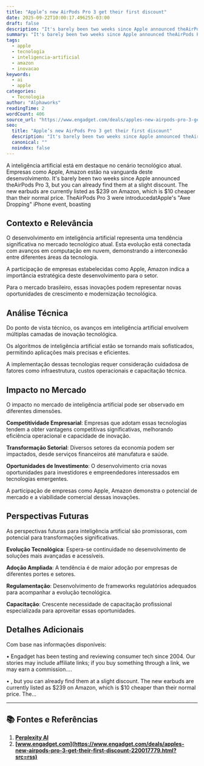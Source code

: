 ```yaml
---
title: "Apple’s new AirPods Pro 3 get their first discount"
date: 2025-09-22T10:00:17.496255-03:00
draft: false
description: "It's barely been two weeks since Apple announced theAirPods Pro 3, but you can already find them at a slight discount. The new earbuds are currently listed a..."
summary: "It's barely been two weeks since Apple announced theAirPods Pro 3, but you can already find them at a slight discount. The new earbuds are currently listed a..."
tags:
  - apple
  - tecnologia
  - inteligencia-artificial
  - amazon
  - inovacao
keywords:
  - ai
  - apple
categories:
  - Tecnologia
author: "Alphaworks"
readingTime: 2
wordCount: 406
source_url: "https://www.engadget.com/deals/apples-new-airpods-pro-3-get-their-first-discount-220017779.html?src=rss"
seo:
  title: "Apple’s new AirPods Pro 3 get their first discount"
  description: "It's barely been two weeks since Apple announced theAirPods Pro 3, but you can already find them at a slight discount. The new earbuds are currently listed a..."
  canonical: ""
  noindex: false
---
```


A inteligência artificial está em destaque no cenário tecnológico atual. Empresas como Apple, Amazon estão na vanguarda deste desenvolvimento. It's barely been two weeks since Apple announced theAirPods Pro 3, but you can already find them at a slight discount. The new earbuds are currently listed as $239 on Amazon, which is $10 cheaper than their normal price. TheAirPods Pro 3 were introducedatApple's "Awe Dropping" iPhone event, boasting

## Contexto e Relevância

O desenvolvimento em inteligência artificial representa uma tendência significativa no mercado tecnológico atual. Esta evolução está conectada com avanços em computação em nuvem, demonstrando a interconexão entre diferentes áreas da tecnologia.

A participação de empresas estabelecidas como Apple, Amazon indica a importância estratégica deste desenvolvimento para o setor.

Para o mercado brasileiro, essas inovações podem representar novas oportunidades de crescimento e modernização tecnológica.
## Análise Técnica

Do ponto de vista técnico, os avanços em inteligência artificial envolvem múltiplas camadas de inovação tecnológica.

Os algoritmos de inteligência artificial estão se tornando mais sofisticados, permitindo aplicações mais precisas e eficientes. 

A implementação dessas tecnologias requer consideração cuidadosa de fatores como infraestrutura, custos operacionais e capacitação técnica.
## Impacto no Mercado

O impacto no mercado de inteligência artificial pode ser observado em diferentes dimensões.

**Competitividade Empresarial**: Empresas que adotam essas tecnologias tendem a obter vantagens competitivas significativas, melhorando eficiência operacional e capacidade de inovação.

**Transformação Setorial**: Diversos setores da economia podem ser impactados, desde serviços financeiros até manufatura e saúde.

**Oportunidades de Investimento**: O desenvolvimento cria novas oportunidades para investidores e empreendedores interessados em tecnologias emergentes.

A participação de empresas como Apple, Amazon demonstra o potencial de mercado e a viabilidade comercial dessas inovações.
## Perspectivas Futuras

As perspectivas futuras para inteligência artificial são promissoras, com potencial para transformações significativas.

**Evolução Tecnológica**: Espera-se continuidade no desenvolvimento de soluções mais avançadas e acessíveis.

**Adoção Ampliada**: A tendência é de maior adoção por empresas de diferentes portes e setores.

**Regulamentação**: Desenvolvimento de frameworks regulatórios adequados para acompanhar a evolução tecnológica.

**Capacitação**: Crescente necessidade de capacitação profissional especializada para aproveitar essas oportunidades.
## Detalhes Adicionais

Com base nas informações disponíveis:

• Engadget has been testing and reviewing consumer tech since 2004. Our stories may include affiliate links; if you buy something through a link, we may earn a commission....

• , but you can already find them at a slight discount. The new earbuds are currently listed as $239 on Amazon, which is $10 cheaper than their normal price. The...



---

## 📚 Fontes e Referências

1. **[Perplexity AI](https://www.perplexity.ai/)**
2. **[www.engadget.com](https://www.engadget.com/deals/apples-new-airpods-pro-3-get-their-first-discount-220017779.html?src=rss)**
